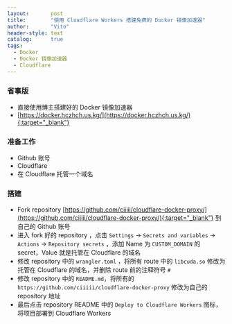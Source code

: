 ```yaml
---
layout:       post
title:        "使用 Cloudflare Workers 搭建免费的 Docker 镜像加速器"
author:       "Vito"
header-style: text
catalog:      true
tags:
  - Docker
  - Docker 镜像加速器
  - Cloudflare
---
```


### 省事版
* 直接使用博主搭建好的 Docker 镜像加速器
* [https://docker.hczhch.us.kg/](https://docker.hczhch.us.kg/){:target="_blank"}

### 准备工作
* Github 账号
* Cloudflare
* 在 Cloudflare 托管一个域名

### 搭建
* Fork repository [https://github.com/ciiiii/cloudflare-docker-proxy/](https://github.com/ciiiii/cloudflare-docker-proxy/){:target="_blank"} 到自己的 Github 账号
* 进入 fork 好的 repository ，点击 `Settings` -> `Secrets and variables` -> `Actions` -> `Repository secrets` ，添加 Name 为 `CUSTOM_DOMAIN` 的 secret，Value 就是托管在 Cloudflare 的域名
* 修改 repository 中的 `wrangler.toml` ，将所有 route 中的 `libcuda.so` 修改为托管在 Cloudflare 的域名，并删除 route 前的注释符号 `#`
* 修改 repository 中的 `README.md`，将所有的 `https://github.com/ciiiii/cloudflare-docker-proxy` 修改为自己的 repository 地址
* 最后点击 repository README 中的 `Deploy to Cloudflare Workers` 图标，将项目部署到 Cloudflare Workers 

